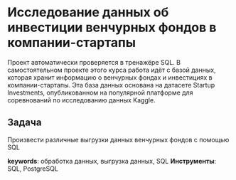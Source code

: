 # Исследование данных об инвестиции венчурных фондов в компании-стартапы

Проект автоматически проверяется в тренажёре SQL. В самостоятельном проекте этого курса работа идёт с базой данных, которая хранит информацию о венчурных фондах и инвестициях в компании-стартапы. Эта база данных основана на датасете Startup Investments, опубликованном на популярной платформе для соревнований по исследованию данных Kaggle.

## Задача
Произвести различные выгрузки данных венчурных фондов с помощью SQL

**keywords**: обработка данных, выгрузка данных, SQL
**Инструменты**: SQL, PostgreSQL

